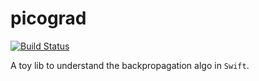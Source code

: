 # picograd

[![Build Status](https://github.com/vguerra/picograd/actions/workflows/ci.yml/badge.svg)](https://github.com/vguerra/picograd/actions/workflows/ci.yml)

A toy lib to understand the backpropagation algo in `Swift`.
